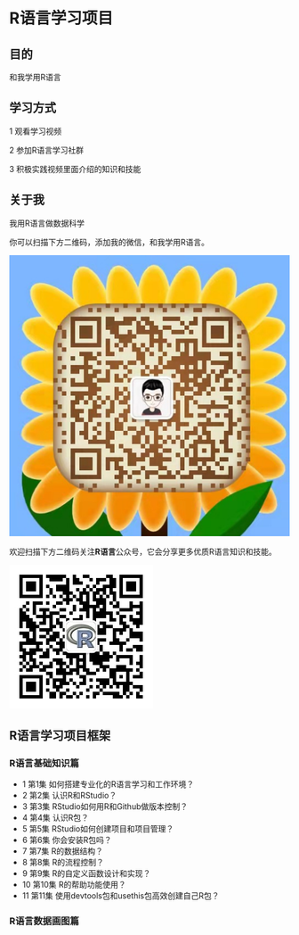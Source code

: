 # R语言学习项目

## 目的

和我学用R语言

## 学习方式

1 观看学习视频

2 参加R语言学习社群

3 积极实践视频里面介绍的知识和技能

## 关于我

我用R语言做数据科学

你可以扫描下方二维码，添加我的微信，和我学用R语言。

![我的微信luqin360](./images/luqin360.jpg)

欢迎扫描下方二维码关注**R语言**公众号，它会分享更多优质R语言知识和技能。

![R语言公众号](./images/R语言公众号.jpg)

## R语言学习项目框架

### R语言基础知识篇

- 1 第1集 如何搭建专业化的R语言学习和工作环境？
- 2 第2集 认识R和RStudio？
- 3 第3集 RStudio如何用R和Github做版本控制？
- 4 第4集 认识R包？
- 5 第5集 RStudio如何创建项目和项目管理？
- 6 第6集 你会安装R包吗？
- 7 第7集 R的数据结构？
- 8 第8集 R的流程控制？
- 9 第9集 R的自定义函数设计和实现？
- 10 第10集 R的帮助功能使用？
- 11 第11集 使用devtools包和usethis包高效创建自己R包？

### R语言数据画图篇

